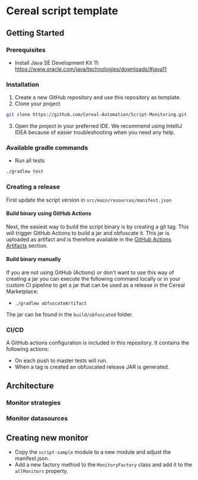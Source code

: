 # Cereal script template

## Getting Started

### Prerequisites

* Install Java SE Development Kit 11: https://www.oracle.com/java/technologies/downloads/#java11

### Installation

1. Create a new GitHub repository and use this repository as template.
2. Clone your project

```sh
git clone https://github.com/Cereal-Automation/Script-Monitoring.git
```

3. Open the project in your preferred IDE. We recommend using IntelliJ IDEA because of easier troubleshooting when you
   need any help.

### Available gradle commands

* Run all tests

```sh
./gradlew test
```

### Creating a release

First update the script version in `src/main/resources/manifest.json`

#### Build binary using GitHub Actions

Next, the easiest way to build the script binary is by creating a git tag. This will trigger GitHub Actions to build a
jar and
obfuscate it. This jar is uploaded as artifact and is therefore available in
the [GitHub Actions Artifacts](https://docs.github.com/en/actions/managing-workflow-runs/downloading-workflow-artifacts)
section.

#### Build binary manually

If you are not using GitHub (Actions) or don't want to use this way of creating a jar you can execute
the following command locally or in your custom CI pipeline to get a jar that can be used as a release
in the Cereal Marketplace:

* `./gradlew obfuscateArtifact`

The jar can be found in the `build/obfuscated` folder.

### CI/CD

A GitHub actions configuration is included in this repository. It contains the following actions:

* On each push to master tests will run.
* When a tag is created an obfuscated release JAR is generated.

## Architecture

### Monitor strategies

### Monitor datasources

## Creating new monitor

* Copy the `script-sample` module to a new module and adjust the manifest.json.
* Add a new factory method to the `MonitoryFactory` class and add it to the `allMonitors` property.
